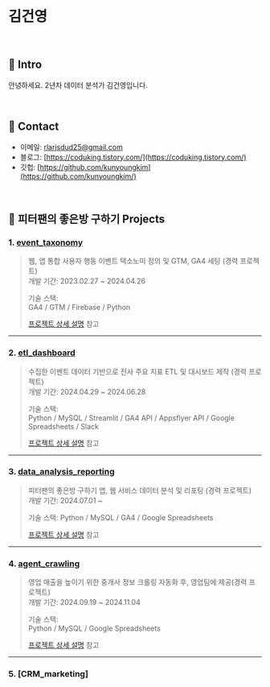 # 김건영 
>

</br>

## :pushpin: Intro
안녕하세요. 2년차 데이터 분석가 김건영입니다.

</br>

## :pushpin: Contact
- 이메일: rlarjsdud25@gmail.com
- 블로그: [https://coduking.tistory.com/](https://coduking.tistory.com/)
- 깃헙: [https://github.com/kunyoungkim](https://github.com/kunyoungkim/)

</br>





## :pushpin: 피터팬의 좋은방 구하기 Projects
### 1. [event_taxonomy](https://github.com/kunyoungkim/portfolio/tree/main/event_taxonomy)
>웹, 앱 통합 사용자 행동 이벤트 택소노미 정의 및 GTM, GA4 세팅 (경력 프로젝트)  
>개발 기간: 2023.02.27 ~  2024.04.26
>  
>기술 스택:  
>GA4 / GTM / Firebase / Python
>  
>[프로젝트 상세 설명](https://github.com/kunyoungkim/portfolio/tree/main/event_taxonomy) 참고

---

### 2. [etl_dashboard](https://github.com/kunyoungkim/portfolio/tree/main/etl_dashboard)
>수집한 이벤트 데이터 기반으로 전사 주요 지표 ETL 및 대시보드 제작 (경력 프로젝트)<br>
>개발 기간: 2024.04.29 ~ 2024.06.28 
>  
>기술 스택:  
>Python / MySQL / Streamlit / GA4 API / Appsflyer API / Google Spreadsheets / Slack
>  
>[프로젝트 상세 설명](https://github.com/kunyoungkim/portfolio/tree/main/etl_dashboard) 참고

---

### 3. [data_analysis_reporting](https://github.com/kunyoungkim/portfolio/tree/main/data_analysis_reporting)
>피터팬의 좋은방 구하기 앱, 웹 서비스 데이터 분석 및 리포팅 (경력 프로젝트)<br>
>개발 기간: 2024.07.01 ~ 
>
>기술 스택:
>Python / MySQL / GA4 / Google Spreadsheets
>
>[프로젝트 상세 설명](https://github.com/kunyoungkim/portfolio/tree/main/data_analysis_reporting) 참고

---

### 4. [agent_crawling](https://github.com/kunyoungkim/portfolio/tree/main/agent_crawling)
>영업 매출을 높이기 위한 중개사 정보 크롤링 자동화 후, 영업팀에 제공(경력 프로젝트)<br>
>개발 기간: 2024.09.19 ~ 2024.11.04
>  
>기술 스택:  
>Python / MySQL / Google Spreadsheets 
>  
>[프로젝트 상세 설명](https://github.com/kunyoungkim/portfolio/tree/main/agent_crawling) 참고

---

### 5. [CRM_marketing]
